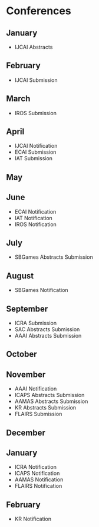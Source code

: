 # Conferences

## January
- IJCAI Abstracts

## February
- IJCAI Submission

## March
- IROS Submission

## April
- IJCAI Notification
- ECAI Submission
- IAT Submission

## May

## June
- ECAI Notification
- IAT Notification
- IROS Notification

## July
- SBGames Abstracts Submission

## August
- SBGames Notification

## September
- ICRA Submission
- SAC Abstracts Submission
- AAAI Abstracts Submission

## October

## November
- AAAI Notification
- ICAPS Abstracts Submission
- AAMAS Abstracts Submission
- KR Abstracts Submission
- FLAIRS Submission

## December

## January
- ICRA Notification
- ICAPS Notification
- AAMAS Notification
- FLAIRS Notification

## February
- KR Notification